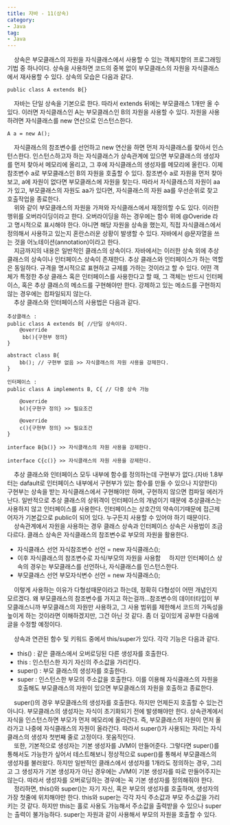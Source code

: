 ```yaml
---
title: 자바 - 11(상속)
category:
- Java
tag:
- Java
---
```


&nbsp;&nbsp;&nbsp;&nbsp;상속은 부모클래스의 자원을 자식클래스에서 사용할 수 있는 객체지향의 프로그래밍 기법 중 하나이다. 상속을 사용하면 코드의 중복 없이 부모클래스의 자원을 자식클래스에서 재사용할 수 있다. 상속의 모습은 다음과 같다.   

    public class A extends B{}

&nbsp;&nbsp;&nbsp;&nbsp;자바는 단일 상속을 기본으로 한다. 따라서 extends 뒤에는 부모클래스 1개만 올 수 있다. 이러면 자식클래스인 A는 부모클래스인 B의 자원을 사용할 수 있다. 자원을 사용하려면 자식클래스를 new 연산으로 인스턴스한다.  

    A a = new A();

&nbsp;&nbsp;&nbsp;&nbsp;자식클래스의 참조변수를 선언하고 new 연산을 하면 먼저 자식클래스를 찾아서 인스턴스한다. 인스턴스하고자 하는 자식클래스가 상속관계에 있으면 부모클래스의 생성자를 먼저 찾아서 메모리에 올리고, 그 후에 자식클래스의 생성자를 메모리에 올린다. 이제 참조변수 a로 부모클래스인 B의 자원을 호출할 수 있다. 참조변수 a로 자원을 먼저 찾아보고, a에 자원이 없다면 부모클래스에 자원을 찾는다. 따라서 자식클래스의 자원이 aa가 있고, 부모클래스의 자원도 aa가 있다면, 자식클래스의 자원 aa를 우선순위로 찾고 호출작업을 종료한다.  
&nbsp;&nbsp;&nbsp;&nbsp;위와 같이 부모클래스의 자원을 가져와 자식클래스에서 재정의할 수도 있다. 이러한 행위를 오버라이딩이라고 한다. 오버라이딩을 하는 경우에는 함수 위에 @Overide 라고 명시적으로 표시해야 한다. 아니면 해당 자원을 상속을 했는지, 직접 자식클래스에서 정의해서 사용하고 있는지 혼란스러운 상황이 발생할 수 있다. 자바에서 @문자열을 쓰는 것을 어노테이션(annotation)이라고 한다.      
&nbsp;&nbsp;&nbsp;&nbsp;지금까지의 내용은 일반적인 클래스의 상속이다. 자바에서는 이러한 상속 외에 추상 클래스의 상속이나 인터페이스 상속이 존재한다. 추상 클래스와 인터페이스가 하는 역할은 동일하다. 규격을 명시적으로 표현하고 규제를 가하는 것이라고 할 수 있다. 어떤 객체가 특정한 추상 클래스 혹은 인터페이스를 사용한다고 할 때, 그 객체는 반드시 인터페이스, 혹은 추상 클래스의 메소드를 구현해야만 한다. 강제하고 있는 메소드를 구현하지 않는 경우에는 컴파일되지 않는다.   
&nbsp;&nbsp;&nbsp;&nbsp;추상 클래스와 인터페이스의 사용법은 다음과 같다.

    추상클래스 : 
    public class A extends B{ //단일 상속이다.
        @override
         bb(){구현부 정의}
    }

    abstract class B{
        bb(); // 구현부 없음 >> 자식클래스의 자원 사용을 강제한다.
    }

    인터페이스 :
    public class A implements B, C{ // 다중 상속 가능

        @override
        b(){구현구 정의} >> 필요조건 

        @override
        c(){구현부 정의} >> 필요조건
    }

    interface B{b()} >> 자식클래스의 자원 사용을 강제한다.

    interface C{c()} >> 자식클래스의 자원 사용을 강제한다.

&nbsp;&nbsp;&nbsp;&nbsp;추상 클래스와 인터페이스 모두 내부에 함수를 정의하는데 구현부가 없다.(자바 1.8부터는 dafault로 인터페이스 내부에서 구현부가 있는 함수를 만들 수 있으나 지양한다) 구현부는 상속을 받는 자식클래스에서 구현해야만 하며, 구현하지 않으면 컴파일 에러가 난다. 일반적으로 추상 클래스의 상위격이 인터페이스의 개념이기 때문에 추상클래스는 사용하지 않고 인터페이스를 사용한다. 인터페이스는 상호간의 약속이기때문에 접근제어자가 기본값으로 public이 되어 있다. 누구든지 사용할 수 있어야 하기 때문이다.    
&nbsp;&nbsp;&nbsp;&nbsp;상속관계에서 자원을 사용하는 경우 클래스 상속과 인터페이스 상속은 사용법이 조금 다르다. 클래스 상속은 자식클래스의 참조변수로 부모의 자원을 활용한다.   
 - 자식클래스 선언 자식참조변수 선언 = new 자식클래스();
 - 이후 자식클래스의 참조변수로 자식/부모의 자원을 사용함
&nbsp;&nbsp;&nbsp;&nbsp;하지만 인터페이스 상속의 경우는 부모클래스를 선언하나, 자식클래스를 인스턴스한다.   
 - 부모클래스 선언 부모자식변수 선언 = new 자식클래스();

&nbsp;&nbsp;&nbsp;&nbsp;이렇게 사용하는 이유가 다형성때문이라고 하는데, 정확히 다형성이 어떤 개념인지 모르겠다. 왜 부모클래스의 참조변수를 가지고 하는걸까...참조변수의 데이터타입이 부모클래스니까 부모클래스의 자원만 사용하고, 그 사용 범위를 제한해서 코드의 가독성을 높이게 하는 것이라면 이해하겠지만, 그건 아닌 것 같다. 좀 더 깊이있게 공부한 다음에 글을 수정할 예정이다.

&nbsp;&nbsp;&nbsp;&nbsp;상속과 연관된 함수 및 키워드 중에서 this/super가 있다. 각각 기능은 다음과 같다.

 - this() : 같은 클래스에서 오버로딩된 다른 생성자를 호출한다.
 - this : 인스턴스한 자기 자신의 주소값을 가리킨다.
 - super() : 부모 클래스의 생성자를 호출한다.
 - super : 인스턴스한 부모의 주소값을 호출한다. 이를 이용해 자식클래스의 자원을 호출해도 부모클래스의
 자원이 있으면 부모클래스의 자원을 호출하고 종료한다.

&nbsp;&nbsp;&nbsp;&nbsp;super()의 경우 부모클래스의 생성자를 호출한다. 하지만 언제든지 호출할 수 있는건 아니다. 부모클래스의 생성자는 자식이 초기화되기 전에 발생해야만 한다. 상속관계에서 자식을 인스턴스하면 부모가 먼저 메모리에 올라간다. 즉, 부모클래스의 자원이 먼저 올라가고 나중에 자식클래스의 자원이 올라간다. 따라서 super()가 사용되는 자리는 자식클래스의 생성자 첫번째 줄로 고정이다. 못움직인다.    
&nbsp;&nbsp;&nbsp;&nbsp;또한, 기본적으로 생성자는 기본 생성자를 JVM이 만들어준다. 그렇다면 super()를 통해서도 가능한가 싶어서 테스트해보니 정상적으로 super()를 통해서 부모클래스의 생성자를 불러왔다. 하지만 일반적인 클래스에서 생성자를 1개라도 정의하는 경우, 그리고 그 생성자가 기본 생성자가 아닌 경우에는 JVM이 기본 생성자를 따로 만들어주지는 않는다. 따라서 생성자를 오버로딩하는 경우에는 꼭 기본 생성자를 정의해줘야 한다.  
&nbsp;&nbsp;&nbsp;&nbsp;정리하면, this()와 super()는 자기 자신, 혹은 부모의 생성자를 호출하며, 생성자의 가장 첫줄에 위치해야만 한다. this와 super는 각각 자식 주소값과 부모 주소값을 가리키는 것 같다. 하지만 this는 홀로 사용도 가능해서 주소값을 출력받을 수 있으나 super는 출력이 불가능하다. super는 자원과 같이 사용해서 부모의 자원을 호출할 수 있다.
